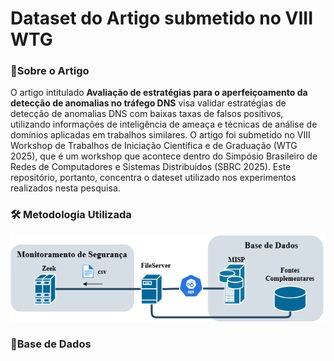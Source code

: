 # Dataset do Artigo submetido no VIII WTG 

### 🎇Sobre o Artigo

O artigo intitulado **Avaliação de estratégias para o aperfeiçoamento da detecção de anomalias no tráfego DNS** visa validar estratégias de detecção de anomalias DNS com baixas taxas de falsos positivos, utilizando informações de inteligência de ameaça e técnicas de análise de domínios aplicadas em trabalhos similares. O artigo foi submetido no VIII Workshop de Trabalhos de Iniciação Científica e de Graduação (WTG 2025), que é um workshop que acontece dentro do Simpósio Brasileiro de Redes de Computadores e Sistemas Distribuídos (SBRC 2025). Este repositório, portanto, concentra o dateset utilizado nos experimentos realizados nesta pesquisa.

### 🛠 Metodologia Utilizada
![Metodologia do Projeto](metodologia.png)
### 🔎Base de Dados 

